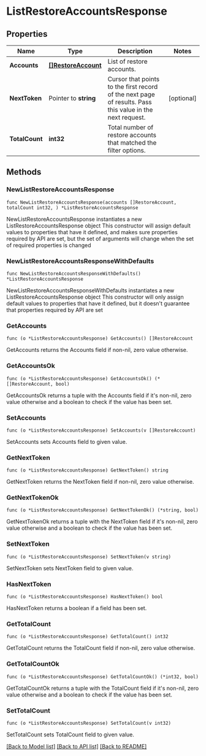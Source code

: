 # ListRestoreAccountsResponse

## Properties

Name | Type | Description | Notes
------------ | ------------- | ------------- | -------------
**Accounts** | [**[]RestoreAccount**](RestoreAccount.md) | List of restore accounts. | 
**NextToken** | Pointer to **string** | Cursor that points to the first record of the next page of results. Pass this value in the next request.  | [optional] 
**TotalCount** | **int32** | Total number of restore accounts that matched the filter options. | 

## Methods

### NewListRestoreAccountsResponse

`func NewListRestoreAccountsResponse(accounts []RestoreAccount, totalCount int32, ) *ListRestoreAccountsResponse`

NewListRestoreAccountsResponse instantiates a new ListRestoreAccountsResponse object
This constructor will assign default values to properties that have it defined,
and makes sure properties required by API are set, but the set of arguments
will change when the set of required properties is changed

### NewListRestoreAccountsResponseWithDefaults

`func NewListRestoreAccountsResponseWithDefaults() *ListRestoreAccountsResponse`

NewListRestoreAccountsResponseWithDefaults instantiates a new ListRestoreAccountsResponse object
This constructor will only assign default values to properties that have it defined,
but it doesn't guarantee that properties required by API are set

### GetAccounts

`func (o *ListRestoreAccountsResponse) GetAccounts() []RestoreAccount`

GetAccounts returns the Accounts field if non-nil, zero value otherwise.

### GetAccountsOk

`func (o *ListRestoreAccountsResponse) GetAccountsOk() (*[]RestoreAccount, bool)`

GetAccountsOk returns a tuple with the Accounts field if it's non-nil, zero value otherwise
and a boolean to check if the value has been set.

### SetAccounts

`func (o *ListRestoreAccountsResponse) SetAccounts(v []RestoreAccount)`

SetAccounts sets Accounts field to given value.


### GetNextToken

`func (o *ListRestoreAccountsResponse) GetNextToken() string`

GetNextToken returns the NextToken field if non-nil, zero value otherwise.

### GetNextTokenOk

`func (o *ListRestoreAccountsResponse) GetNextTokenOk() (*string, bool)`

GetNextTokenOk returns a tuple with the NextToken field if it's non-nil, zero value otherwise
and a boolean to check if the value has been set.

### SetNextToken

`func (o *ListRestoreAccountsResponse) SetNextToken(v string)`

SetNextToken sets NextToken field to given value.

### HasNextToken

`func (o *ListRestoreAccountsResponse) HasNextToken() bool`

HasNextToken returns a boolean if a field has been set.

### GetTotalCount

`func (o *ListRestoreAccountsResponse) GetTotalCount() int32`

GetTotalCount returns the TotalCount field if non-nil, zero value otherwise.

### GetTotalCountOk

`func (o *ListRestoreAccountsResponse) GetTotalCountOk() (*int32, bool)`

GetTotalCountOk returns a tuple with the TotalCount field if it's non-nil, zero value otherwise
and a boolean to check if the value has been set.

### SetTotalCount

`func (o *ListRestoreAccountsResponse) SetTotalCount(v int32)`

SetTotalCount sets TotalCount field to given value.



[[Back to Model list]](../README.md#documentation-for-models) [[Back to API list]](../README.md#documentation-for-api-endpoints) [[Back to README]](../README.md)


